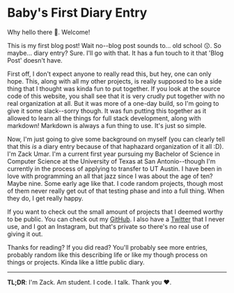 # Baby's First Diary Entry

Why hello there 👋. Welcome!

This is my first blog post! Wait no--blog post sounds to... old school 😗. So maybe... diary entry? Sure. I'll go with that. It has a fun touch to it that 'Blog Post' doesn't have.

First off, I don't expect anyone to really read this, but hey, one can only hope. This, along with all my other projects, is really supposed to be a side thing that I thought was kinda fun to put together. If you look at the source code of this website, you shall see that it is very crudly put together with no real organization at all. But it was more of a one-day build, so I'm going to give it some slack--sorry though. It was fun putting this together as it allowed to learn all the things for full stack development, along with markdown! Markdown is always a fun thing to use. It's just so simple.

Now, I'm just going to give some background on myself (you can clearly tell that this _is_ a diary entry because of that haphazard organization of it all :D). I'm Zack Umar. I'm a current first year pursuing my Bachelor of Science in Computer Science at the University of Texas at San Antonio--though I'm currently in the process of applying to transfer to UT Austin. I have been in love with programming an all that jazz since I was about the age of ten? Maybe nine. Some early age like that. I code random projects, though most of them never really get out of that testing phase and into a full thing. When they do, I get really happy.

If you want to check out the small amount of projects that I deemed worthy to be public. You can check out my [GitHub](https://github.com/zackumar). I also have a [Twitter](https://twitter.com/mcgoodmen) that I never use, and I got an Instagram, but that's private so there's no real use of giving it out.

Thanks for reading? If you did read? You'll probably see more entries, probably random like this describing life or like my though process on things or projects. Kinda like a little public diary.

---

**TL;DR**: I'm Zack. Am student. I code. I talk. Thank you ❤️.
